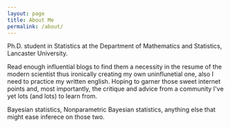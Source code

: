 ```yaml
---
layout: page
title: About Me
permalink: /about/
---
```


Ph.D. student in Statistics at the Department of Mathematics and Statistics, Lancaster University.

Read enough influential blogs to find them a necessity in the resume of the modern scientist thus ironically creating my own uninflunetial one, also I need to practice my written english. Hoping to garner those sweet internet points and, most importantly, the critique and advice from a community I've yet lots (and lots) to learn from. 

Bayesian statistics, Nonparametric Bayesian statistics, anything else that might ease inferece on those two.
